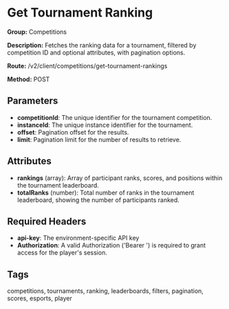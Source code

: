 # Get Tournament Ranking

**Group:** Competitions

**Description:** Fetches the ranking data for a tournament, filtered by competition ID and optional attributes, with pagination options.

**Route:** /v2/client/competitions/get-tournament-rankings

**Method:** POST

## Parameters

- **competitionId**: The unique identifier for the tournament competition.
- **instanceId**: The unique instance identifier for the tournament.
- **offset**: Pagination offset for the results.
- **limit**: Pagination limit for the number of results to retrieve.

## Attributes

- **rankings** (array): Array of participant ranks, scores, and positions within the tournament leaderboard.
- **totalRanks** (number): Total number of ranks in the tournament leaderboard, showing the number of participants ranked.

## Required Headers

- **api-key**: The environment-specific API key
- **Authorization**: A valid Authorization ('Bearer <token>') is required to grant access for the player's session.

## Tags

competitions, tournaments, ranking, leaderboards, filters, pagination, scores, esports, player
